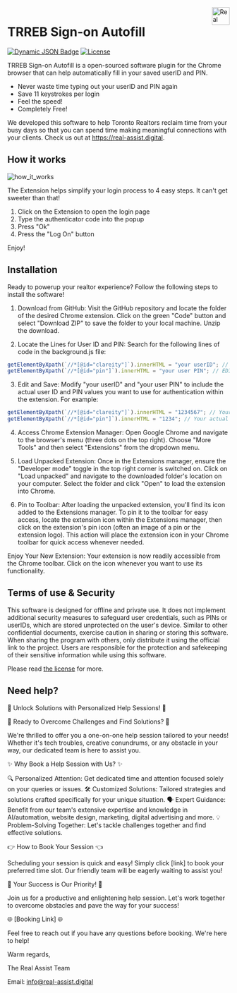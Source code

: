 <a href="https://www.real-assist.digital/"> 
    <img src="https://framerusercontent.com/images/ok3R8n8N9DkFeec0todSZ8bdh4.svg" alt="Real Assist logo" title="Real Assist" align="right" height="40" /> 
</a>

# TRREB Sign-on Autofill

[![Dynamic JSON Badge](https://img.shields.io/badge/dynamic/json?url=https%3A%2F%2Fcounterapi.com%2Fapi%2Freal-assist.digital%2Fview%2Ftrreb_login_autofill_v1%3FreadOnly%3Dtrue%26startNumber%3D574&query=%24.value&prefix=More%20than%20&suffix=0%20keystrokes%20saved!&label=Impact%20made%20to%20date%20)](https://counterapi.com/stats/real-assist.digital/view/trreb_login_autofill_v1)
[![License](https://img.shields.io/badge/License-MIT-Green
)](LICENSE)

TRREB Sign-on Autofill is a open-sourced software plugin for the Chrome browser that can help automatically fill in your saved userID and PIN. 
- Never waste time typing out your userID and PIN again
- Save 11 keystrokes per login
- Feel the speed!
- Completely Free!

We developed this software to help Toronto Realtors reclaim time from your busy days so that you can spend time making meaningful connections with your clients. Check us out at https://real-assist.digital.

## How it works
![how_it_works](how_it_works.gif)

The Extension helps simplify your login process to 4 easy steps. It can't get sweeter than that!

1. Click on the Extension to open the login page
2. Type the authenticator code into the popup
3. Press "Ok"
4. Press the "Log On" button

Enjoy!

## Installation

Ready to powerup your realtor experience? Follow the following steps to install the software!

1. Download from GitHub:
Visit the GitHub repository and locate the folder of the desired Chrome extension. Click on the green "Code" button and select "Download ZIP" to save the folder to your local machine. Unzip the download.

2. Locate the Lines for User ID and PIN:
Search for the following lines of code in the background.js file:
```javascript
getElementByXpath(`//*[@id="clareity"]`).innerHTML = "your userID"; // EDIT this line prior to use
getElementByXpath(`//*[@id="pin"]`).innerHTML = "your user PIN"; // EDIT this line prior to use
```

3. Edit and Save:
Modify "your userID" and "your user PIN" to include the actual user ID and PIN values you want to use for authentication within the extension. For example:

```javascript
getElementByXpath(`//*[@id="clareity"]`).innerHTML = "1234567"; // Your actual userID
getElementByXpath(`//*[@id="pin"]`).innerHTML = "1234"; // Your actual PIN
```

4. Access Chrome Extension Manager:
Open Google Chrome and navigate to the browser's menu (three dots on the top right). Choose "More Tools" and then select "Extensions" from the dropdown menu.

5. Load Unpacked Extension:
Once in the Extensions manager, ensure the "Developer mode" toggle in the top right corner is switched on. Click on "Load unpacked" and navigate to the downloaded folder's location on your computer. Select the folder and click "Open" to load the extension into Chrome.

6. Pin to Toolbar:
After loading the unpacked extension, you'll find its icon added to the Extensions manager. To pin it to the toolbar for easy access, locate the extension icon within the Extensions manager, then click on the extension's pin icon (often an image of a pin or the extension logo). This action will place the extension icon in your Chrome toolbar for quick access whenever needed.

Enjoy Your New Extension:
Your extension is now readily accessible from the Chrome toolbar. Click on the icon whenever you want to use its functionality.

## Terms of use & Security
This software is designed for offline and private use. It does not implement additional security measures to safeguard user credentials, such as PINs or userIDs, which are stored unprotected on the user's device. Similar to other confidential documents, exercise caution in sharing or storing this software. When sharing the program with others, only distribute it using the official link to the project. Users are responsible for the protection and safekeeping of their sensitive information while using this software.

Please read [the license](LICENSE) for more.

## Need help?

🌟 Unlock Solutions with Personalized Help Sessions! 🌟

🚀 Ready to Overcome Challenges and Find Solutions? 🚀

We're thrilled to offer you a one-on-one help session tailored to your needs! Whether it's tech troubles, creative conundrums, or any obstacle in your way, our dedicated team is here to assist you.

✨ Why Book a Help Session with Us? ✨

🔍 Personalized Attention: Get dedicated time and attention focused solely on your queries or issues.
🛠️ Customized Solutions: Tailored strategies and solutions crafted specifically for your unique situation.
🗣️ Expert Guidance: Benefit from our team's extensive expertise and knowledge in AI/automation, website design, marketing, digital advertising and more.
💡 Problem-Solving Together: Let's tackle challenges together and find effective solutions.

👉 How to Book Your Session 👈

Scheduling your session is quick and easy! Simply click [link] to book your preferred time slot. Our friendly team will be eagerly waiting to assist you!

🌟 Your Success is Our Priority! 🌟

Join us for a productive and enlightening help session. Let's work together to overcome obstacles and pave the way for your success!

🌐 [Booking Link] 🌐

Feel free to reach out if you have any questions before booking. We're here to help!

Warm regards,

The Real Assist Team

Email: [info@real-assist.digital](mailto:info@real-assist.digital)


